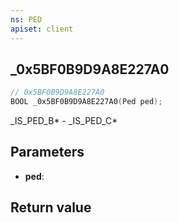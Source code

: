 ```yaml
---
ns: PED
apiset: client
---
```

## _0x5BF0B9D9A8E227A0

```c
// 0x5BF0B9D9A8E227A0
BOOL _0x5BF0B9D9A8E227A0(Ped ped);
```

_IS_PED_B* - _IS_PED_C*

## Parameters
* **ped**:

## Return value

